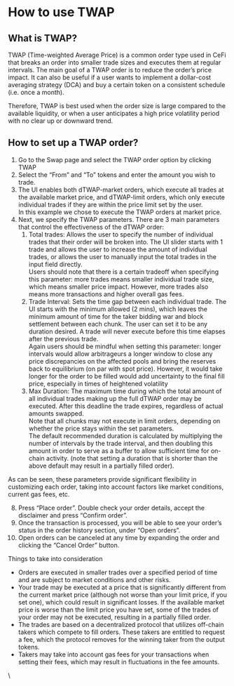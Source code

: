 # How to use TWAP

## What is TWAP?

TWAP (Time-weighted Average Price) is a common order type used in CeFi that breaks an order into smaller trade sizes and executes them at regular intervals. The main goal of a TWAP order is to reduce the order’s price impact. It can also be useful if a user wants to implement a dollar-cost averaging strategy (DCA) and buy a certain token on a consistent schedule (i.e. once a month).

Therefore, TWAP is best used when the order size is large compared to the available liquidity, or when a user anticipates a high price volatility period with no clear up or downward trend.

## How to set up a TWAP order?

1. Go to the Swap page and select the TWAP order option by clicking TWAP
2. Select the “From” and “To” tokens and enter the amount you wish to trade.
3. The UI enables both dTWAP-market orders, which execute all trades at the available market price, and dTWAP-limit orders, which only execute individual trades if they are within the price limit set by the user. \
   In this example we chose to execute the TWAP orders at market price.
4. Next, we specify the TWAP parameters. There are 3 main parameters that control the effectiveness of the dTWAP order:
   1. Total trades: Allows the user to specify the number of individual trades that their order will be broken into. The UI slider starts with 1 trade and allows the user to increase the amount of individual trades, or allows the user to manually input the total trades in the input field directly.\
      Users should note that there is a certain tradeoff when specifying this parameter: more trades means smaller individual trade size, which means smaller price impact. However, more trades also means more transactions and higher overall gas fees.&#x20;
   2. Trade Interval: Sets the time gap between each individual trade. The UI starts with the minimum allowed (2 mins), which leaves the minimum amount of time for the taker bidding war and block settlement between each chunk. The user can set it to be any duration desired. A trade will never execute before this time elapses after the previous trade.\
      Again users should be mindful when setting this parameter: longer intervals would allow arbitrageurs a longer window to close any price discrepancies on the affected pools and bring the reserves back to equilibrium (on par with spot price). However, it would take longer for the order to be filled would add uncertainty to the final fill price, especially in times of heightened volatility
   3. Max Duration: The maximum time during which the total amount of all individual trades making up the full dTWAP order may be executed. After this deadline the trade expires, regardless of actual amounts swapped.\
      Note that all chunks may not execute in limit orders, depending on whether the price stays within the set parameters. \
      The default recommended duration is calculated by multiplying the number of intervals by the trade interval, and then doubling this amount in order to serve as a buffer to allow sufficient time for on-chain activity. (note that setting a duration that is shorter than the above default may result in a partially filled order).

As can be seen, these parameters provide significant flexibility in customizing each order, taking into account factors like market conditions, current gas fees, etc.

8. Press “Place order”. Double check your order details, accept the disclaimer and press “Confirm order”.
9. Once the transaction is processed, you will be able to see your order’s status in the order history section, under “Open orders”.
10. Open orders can be canceled at any time by expanding the order and clicking the “Cancel Order” button.

Things to take into consideration

* Orders are executed in smaller trades over a specified period of time and are subject to market conditions and other risks.
* Your trade may be executed at a price that is significantly different from the current market price (although not worse than your limit price, if you set one), which could result in significant losses. If the available market price is worse than the limit price you have set, some of the trades of your order may not be executed, resulting in a partially filled order.
* The trades are based on a decentralized protocol that utilizes off-chain takers which compete to fill orders. These takers are entitled to request a fee, which the protocol removes for the winning taker from the output tokens.&#x20;
* Takers may take into account gas fees for your transactions when setting their fees, which may result in fluctuations in the fee amounts.

\
